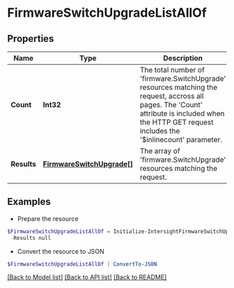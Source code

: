 # FirmwareSwitchUpgradeListAllOf
## Properties

Name | Type | Description | Notes
------------ | ------------- | ------------- | -------------
**Count** | **Int32** | The total number of &#39;firmware.SwitchUpgrade&#39; resources matching the request, accross all pages. The &#39;Count&#39; attribute is included when the HTTP GET request includes the &#39;$inlinecount&#39; parameter. | [optional] 
**Results** | [**FirmwareSwitchUpgrade[]**](FirmwareSwitchUpgrade.md) | The array of &#39;firmware.SwitchUpgrade&#39; resources matching the request. | [optional] 

## Examples

- Prepare the resource
```powershell
$FirmwareSwitchUpgradeListAllOf = Initialize-IntersightFirmwareSwitchUpgradeListAllOf  -Count null `
 -Results null
```

- Convert the resource to JSON
```powershell
$FirmwareSwitchUpgradeListAllOf | ConvertTo-JSON
```

[[Back to Model list]](../README.md#documentation-for-models) [[Back to API list]](../README.md#documentation-for-api-endpoints) [[Back to README]](../README.md)

